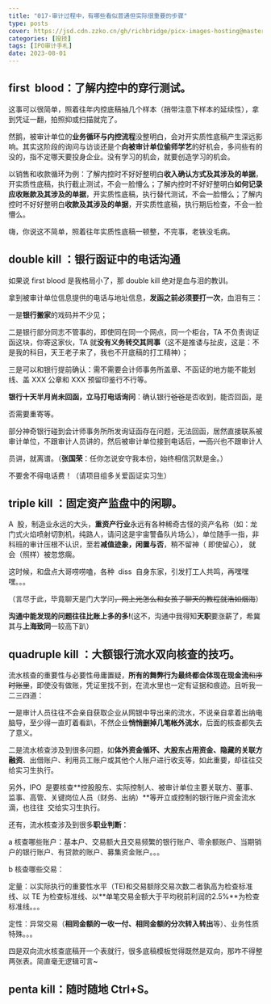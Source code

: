 ```yaml
---
title: "017-审计过程中，有哪些看似普通但实际很重要的步骤"
type: posts
cover: https://jsd.cdn.zzko.cn/gh/richbridge/picx-images-hosting@master/thumbnail/audit.png
categories: [投技]
tags: [IPO审计手札]
date: 2023-08-01
---
```

## first  blood：了解内控中的穿行测试。

这事可以很简单，照着往年内控底稿抽几个样本（捎带注意下样本的延续性），拿到凭证一翻，拍照抑或扫描就完了。

然鹅，被审计单位的**业务循环与内控流程**没整明白，会对开实质性底稿产生深远影响。其实这阶段的询问与访谈还是个**向被审计单位偷师学艺**的好机会，多问些有的没的，指不定哪天要投身企业。没有学习的机会，就要创造学习的机会。

以销售和收款循环为例：了解内控时不好好整明白**收入确认方式及其涉及的单据**，开实质性底稿，执行截止测试，不会一脸懵么；了解内控时不好好整明白**如何记录应收账款及其涉及的单据**，开实质性底稿，执行替代测试，不会一脸懵么；了解内控时不好好整明白**收款及其涉及的单据**，开实质性底稿，执行期后检查，不会一脸懵么。

嗨，你说这不简单，照着往年实质性底稿一顿整，不完事，老铁没毛病。

## double kill ：银行函证中的电话沟通

如果说 first blood 是我格局小了，那 double kill 绝对是血与泪的教训。

拿到被审计单位信息提供的电话与地址信息，**发函之前必须要打一次**，血泪有三：

一是**银行搬家**的戏码并不少见；

二是银行部分同志不管事的，即使同在同一个网点，同一个柜台，TA 不负责询证函这块，你寄这家伙，TA 就**没有义务转交其同事**（这不是推诿与扯皮，这是：不是我的科目，天王老子来了，我也不开底稿的打工精神）；

三是可以和银行提前确认：需不需要会计师事务所盖章、不函证的地方能不能划线、盖 XXX 公章和 XXX 预留印鉴行不行等。

**银行十天半月尚未回函，立马打电话询问**：确认银行~~爸爸~~是否收到，能否回函，是

否需要重寄等。

部分神奇银行碰到会计师事务所所发询证函存在问题，无法回函，居然直接联系被审计单位，不跟审计人员讲的，然后被审计单位接到电话后，~~一高兴~~也不跟审计人

员讲，就离谱。（**张国荣**：任你怎说安守我本份，始终相信沉默是金。）

不要舍不得电话费！（请项目组多关爱函证实习生）

## triple kill ：固定资产监盘中的闲聊。

A  股，制造业永远的大头，**重资产行业**永远有各种稀奇古怪的资产名称（如：龙门式火焰喷射切割机，纯路人，请问这是宇宙警备队片场么），单位随手一指，非科班的审计压根不认识，至若**减值迹象，闲置与否**，稍不留神（ 即使留心）， 就会（照样）被忽悠瘸。

这时候，和盘点大哥唠唠嗑，各种  diss  自身东家，引发打工人共鸣，再嘿嘿嘿。。。

（言尽于此，毕竟聊天是门大学问~~，网上光怎么和女孩子聊天的教程就浩如烟海~~）

**沟通中能发现的问题往往比账上多的多!**(这不，沟通中我得知**天职**要涨薪了，希冀其与**上海致同**一较高下趴）

## quadruple kill ：大额银行流水双向核查的技巧。

流水核查的重要性与必要性毋庸置疑，**所有的舞弊行为最终都会体现在现金流**~~和序时账里~~，即使没有做账，凭证里找不到，在流水里也一定有证据和痕迹。且听我一二三四道：

一是审计人员往往不会亲自获取企业从网银中导出来的流水，不说亲自拿着出纳电脑导，至少得一直盯着看趴，不然企业**悄悄删掉几笔帐外流水**，后面的核查都失去了意义。

二是流水核查涉及到很多问题，如**体外资金循环、大股东占用资金、隐藏的关联方融资**、出借账户、利用员工账户或其他个人账户进行收支等，如此重要，却往往交给实习生执行。

另外，IPO  是要核查**控股股东、实际控制人、被审计单位主要关联方、董事、监事、高管、关键岗位人员（财务、出纳）**等开立或控制的银行账户资金流水滴，也往往  交给实习生执行。

还有，流水核查涉及到很多**职业判断**：

a 核查哪些账户：基本户、交易额大且交易频繁的银行账户、零余额账户、当期销户的银行账户、有贷款的账户、募集资金账户。。。

b 核查哪些交易：

定量：以实际执行的重要性水平（TE)和交易额除交易次数二者孰高为检查标准线、以 TE 为检查标准线、以**单笔交易金额大于平均税前利润的2.5%**为检查标准线。。。

定性：异常交易（**相同金额的一收一付、相同金额的分次转入转出**等）、业务性质特殊。。。

四是双向流水核查底稿开一个表就行，很多底稿模板觉得既然是双向，那咋不得整两张表。简直毫无逻辑可言~

## penta kill：随时随地 Ctrl+S。